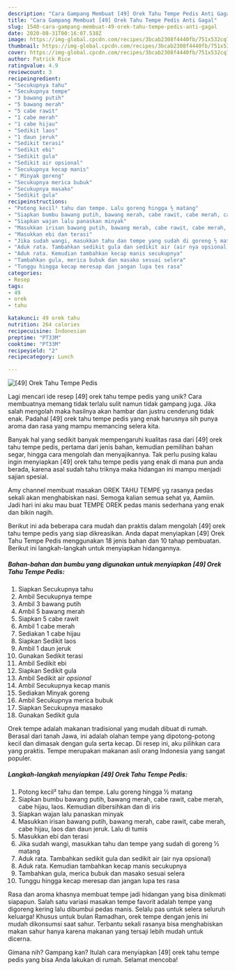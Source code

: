 ```yaml
---
description: "Cara Gampang Membuat [49] Orek Tahu Tempe Pedis Anti Gagal"
title: "Cara Gampang Membuat [49] Orek Tahu Tempe Pedis Anti Gagal"
slug: 1540-cara-gampang-membuat-49-orek-tahu-tempe-pedis-anti-gagal
date: 2020-08-31T00:16:07.538Z
image: https://img-global.cpcdn.com/recipes/3bcab2308f4440fb/751x532cq70/49-orek-tahu-tempe-pedis-foto-resep-utama.jpg
thumbnail: https://img-global.cpcdn.com/recipes/3bcab2308f4440fb/751x532cq70/49-orek-tahu-tempe-pedis-foto-resep-utama.jpg
cover: https://img-global.cpcdn.com/recipes/3bcab2308f4440fb/751x532cq70/49-orek-tahu-tempe-pedis-foto-resep-utama.jpg
author: Patrick Rice
ratingvalue: 4.9
reviewcount: 3
recipeingredient:
- "Secukupnya tahu"
- "Secukupnya tempe"
- "3 bawang putih"
- "5 bawang merah"
- "5 cabe rawit"
- "1 cabe merah"
- "1 cabe hijau"
- "Sedikit laos"
- "1 daun jeruk"
- "Sedikit terasi"
- "Sedikit ebi"
- "Sedikit gula"
- "Sedikit air opsional"
- "Secukupnya kecap manis"
- " Minyak goreng"
- "Secukupnya merica bubuk"
- "Secukupnya masako"
- "Sedikit gula"
recipeinstructions:
- "Potong kecil² tahu dan tempe. Lalu goreng hingga ½ matang"
- "Siapkan bumbu bawang putih, bawang merah, cabe rawit, cabe merah, cabe hijau, laos. Kemudian dibersihkan dan di iris"
- "Siapkan wajan lalu panaskan minyak"
- "Masukkan irisan bawang putih, bawang merah, cabe rawit, cabe merah, cabe hijau, laos dan daun jeruk. Lalu di tumis"
- "Masukkan ebi dan terasi"
- "Jika sudah wangi, masukkan tahu dan tempe yang sudah di goreng ½ matang"
- "Aduk rata. Tambahkan sedikit gula dan sedikit air (air nya opsional)"
- "Aduk rata. Kemudian tambahkan kecap manis secukupnya"
- "Tambahkan gula, merica bubuk dan masako sesuai selera"
- "Tunggu hingga kecap meresap dan jangan lupa tes rasa"
categories:
- Resep
tags:
- 49
- orek
- tahu

katakunci: 49 orek tahu 
nutrition: 264 calories
recipecuisine: Indonesian
preptime: "PT33M"
cooktime: "PT33M"
recipeyield: "2"
recipecategory: Lunch

---
```



![[49] Orek Tahu Tempe Pedis](https://img-global.cpcdn.com/recipes/3bcab2308f4440fb/751x532cq70/49-orek-tahu-tempe-pedis-foto-resep-utama.jpg)

Lagi mencari ide resep [49] orek tahu tempe pedis yang unik? Cara membuatnya memang tidak terlalu sulit namun tidak gampang juga. Jika salah mengolah maka hasilnya akan hambar dan justru cenderung tidak enak. Padahal [49] orek tahu tempe pedis yang enak harusnya sih punya aroma dan rasa yang mampu memancing selera kita.

Banyak hal yang sedikit banyak mempengaruhi kualitas rasa dari [49] orek tahu tempe pedis, pertama dari jenis bahan, kemudian pemilihan bahan segar, hingga cara mengolah dan menyajikannya. Tak perlu pusing kalau ingin menyiapkan [49] orek tahu tempe pedis yang enak di mana pun anda berada, karena asal sudah tahu triknya maka hidangan ini mampu menjadi sajian spesial.

Amy channel membuat masakan OREK TAHU TEMPE yg rasanya pedas sekali akan menghabiskan nasi. Semoga kalian semua sehat ya, Aamiin. Jadi hari ini aku mau buat TEMPE OREK pedas manis sederhana yang enak dan bikin nagih.


Berikut ini ada beberapa cara mudah dan praktis dalam mengolah [49] orek tahu tempe pedis yang siap dikreasikan. Anda dapat menyiapkan [49] Orek Tahu Tempe Pedis menggunakan 18 jenis bahan dan 10 tahap pembuatan. Berikut ini langkah-langkah untuk menyiapkan hidangannya.

<!--inarticleads1-->

##### Bahan-bahan dan bumbu yang digunakan untuk menyiapkan [49] Orek Tahu Tempe Pedis:

1. Siapkan Secukupnya tahu
1. Ambil Secukupnya tempe
1. Ambil 3 bawang putih
1. Ambil 5 bawang merah
1. Siapkan 5 cabe rawit
1. Ambil 1 cabe merah
1. Sediakan 1 cabe hijau
1. Siapkan Sedikit laos
1. Ambil 1 daun jeruk
1. Gunakan Sedikit terasi
1. Ambil Sedikit ebi
1. Siapkan Sedikit gula
1. Ambil Sedikit air *opsional*
1. Ambil Secukupnya kecap manis
1. Sediakan  Minyak goreng
1. Ambil Secukupnya merica bubuk
1. Siapkan Secukupnya masako
1. Gunakan Sedikit gula


Orek tempe adalah makanan tradisional yang mudah dibuat di rumah. Berasal dari tanah Jawa, ini adalah olahan tempe yang dipotong-potong kecil dan dimasak dengan gula serta kecap. Di resep ini, aku pilihkan cara yang praktis. Tempe merupakan makanan asli orang Indonesia yang sangat populer. 

<!--inarticleads2-->

##### Langkah-langkah menyiapkan [49] Orek Tahu Tempe Pedis:

1. Potong kecil² tahu dan tempe. Lalu goreng hingga ½ matang
1. Siapkan bumbu bawang putih, bawang merah, cabe rawit, cabe merah, cabe hijau, laos. Kemudian dibersihkan dan di iris
1. Siapkan wajan lalu panaskan minyak
1. Masukkan irisan bawang putih, bawang merah, cabe rawit, cabe merah, cabe hijau, laos dan daun jeruk. Lalu di tumis
1. Masukkan ebi dan terasi
1. Jika sudah wangi, masukkan tahu dan tempe yang sudah di goreng ½ matang
1. Aduk rata. Tambahkan sedikit gula dan sedikit air (air nya opsional)
1. Aduk rata. Kemudian tambahkan kecap manis secukupnya
1. Tambahkan gula, merica bubuk dan masako sesuai selera
1. Tunggu hingga kecap meresap dan jangan lupa tes rasa


Rasa dan aroma khasnya membuat tempe jadi hidangan yang bisa dinikmati siapapun. Salah satu variasi masakan tempe favorit adalah tempe yang digoreng kering lalu dibumbui pedas manis. Selalu pas untuk selera seluruh keluarga! Khusus untuk bulan Ramadhan, orek tempe dengan jenis ini mudah dikonsumsi saat sahur. Terbantu sekali rasanya bisa menghabiskan makan sahur hanya karena makanan yang tersaji lebih mudah untuk dicerna. 

Gimana nih? Gampang kan? Itulah cara menyiapkan [49] orek tahu tempe pedis yang bisa Anda lakukan di rumah. Selamat mencoba!
